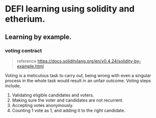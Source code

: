 # DEFI learning using solidity and etherium.
## Learning by example.
### voting contract
> reference https://docs.soliditylang.org/en/v0.4.24/solidity-by-example.html

Voting is a meticulous task to carry out, being wrong with even a singular process in the whole task would result in an unfair outcome. Voting steps include,
1. Validating eligible candidates and voters.
2. Making sure the voter and candidates are not recurrent.
3. Accepting votes anonymously.
4. Counting 1 vote as 1, and adding it to the right candidate.


